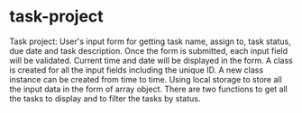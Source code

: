# task-project
Task project: 
User's input form for getting task name, assign to, task status, due date and task description.
Once the form is submitted, each input field will be validated. 
Current time and date will be displayed in the form.
A class is created for all the input fields including the unique ID.
A new class instance can be created from time to time.
Using local storage to store all the input data in the form of array object. 
There are two functions to get all the tasks to display and to filter the tasks by status. 

